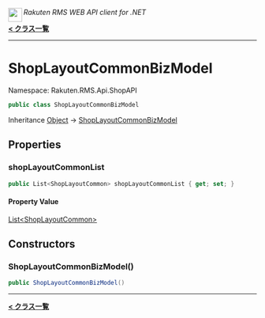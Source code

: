 <img align="left" style="height: 2em;" src="https://webservice.rakuten.co.jp/favicon.ico"><em>Rakuten RMS WEB API client for .NET</em>

[**< クラス一覧**](./)
- - -

# ShopLayoutCommonBizModel

Namespace: Rakuten.RMS.Api.ShopAPI

```csharp
public class ShopLayoutCommonBizModel
```

Inheritance [Object](https://docs.microsoft.com/en-us/dotnet/api/system.object) → [ShopLayoutCommonBizModel](./rakuten.rms.api.shopapi.shoplayoutcommonbizmodel)

## Properties

### <a id="properties-shoplayoutcommonlist"/>**shopLayoutCommonList**

```csharp
public List<ShopLayoutCommon> shopLayoutCommonList { get; set; }
```

#### Property Value

[List&lt;ShopLayoutCommon&gt;](https://docs.microsoft.com/en-us/dotnet/api/system.collections.generic.list-1)<br>

## Constructors

### <a id="constructors-.ctor"/>**ShopLayoutCommonBizModel()**

```csharp
public ShopLayoutCommonBizModel()
```


- - -
[**< クラス一覧**](./)
